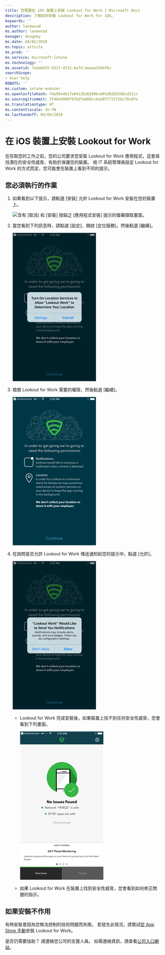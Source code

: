 ```yaml
---
title: 您需要在 iOS 裝置上安裝 Lookout for Work | Microsoft Docs
description: 了解如何安裝 Lookout for Work for iOS。
keywords: ''
author: lenewsad
ms.author: lanewsad
manager: dougeby
ms.date: 04/02/2018
ms.topic: article
ms.prod: ''
ms.service: microsoft-intune
ms.technology: ''
ms.assetid: 7adab655-8317-4512-ba7d-beeaa25bbf6c
searchScope:
- User help
ROBOTS: ''
ms.custom: intune-enduser
ms.openlocfilehash: fda95e461fe8412b26289bc601d8282588cd211c
ms.sourcegitcommit: 7f46e9990797bdfa669ccba2077721f1bc70c07e
ms.translationtype: HT
ms.contentlocale: zh-TW
ms.lasthandoff: 04/04/2018
---
```

# <a name="install-lookout-for-work-on-your-ios-device"></a>在 iOS 裝置上安裝 Lookout for Work


在存取您的工作之前，您的公司要求您安裝 Lookout for Work 應用程式，這會尋找潛在的安全性威脅，有助於保護您的裝置。 視 IT 系統管理員設定 Lookout for Work 的方式而定，您可能會在裝置上看到不同的提示。


## <a name="what-you-need-to-do"></a>您必須執行的作業

1.  如果看到以下提示，請點選 [安裝] 允許 Lookout for Work 安裝在您的裝置上。

      ![含有 [取消] 和 [安裝] 按鈕之 [應用程式安裝] 提示的螢幕擷取畫面。](/intune-user-help/media/ios-mts-install-app-request-after-1804.png)

2. 當您看到下列訊息時，請點選 [設定]、開啟 [定位服務]，然後點選 [繼續]。

      ![依序點選 [設定] 及 [定位服務]](./media/ios-lfw-allow-location-services.png)

3. 檢閱 Lookout for Work 需要的權限，然後點選 [繼續]。

      ![您現已連線至 Lookout for Work](./media/ios-lfw-permissions-lookout-needs.png)

4. 在詢問是否允許 Lookout for Work 傳送通知給您的提示中，點選 [允許]。

     ![依序點選 [設定] 及 [定位服務]](./media/ios-lfw-allow-notifications.png)

   * Lookout for Work 完成安裝後，如果裝置上找不到任何安全性威脅，您會看到下列畫面。

     ![Lookout for Work 沒有找到任何安全性威脅](./media/ios-lfw-no-threats-found.png)

   * 如果 Lookout for Work 在裝置上找到安全性威脅，您會看到如何修正問題的指示。

## <a name="if-the-installation-doesnt-work"></a>如果安裝不作用

有時安裝會因為您無法控制的技術問題而失敗。 若發生此情況，請嘗試[從 App Store 手動](https://itunes.apple.com/app/lookout-for-work/id997193468)安裝 Lookout for Work。

是否仍需要協助？ 請連絡您公司的支援人員。 如需連絡資訊，請查看[公司入口網站](https://portal.manage.microsoft.com#HelpDeskDialog)。

